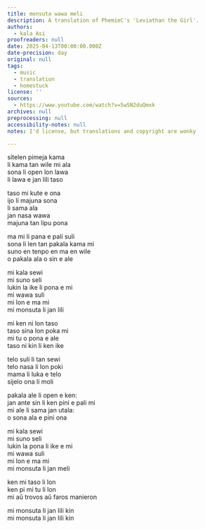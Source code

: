 ```yaml
---
title: monsuta wawa meli
description: A translation of PhemieC's 'Leviathan the Girl'.
authors:
  - kala Asi
proofreaders: null
date: 2025-04-13T00:00:00.000Z
date-precision: day
original: null
tags:
  - music
  - translation
  - homestuck
license: ''
sources:
  - https://www.youtube.com/watch?v=5wSN2duQmxk
archives: null
preprocessing: null
accessibility-notes: null
notes: I'd license, but translations and copyright are wonky

---
```

sitelen pimeja kama  
li kama tan wile mi ala  
sona li open lon lawa  
li lawa e jan lili taso  

taso mi kute e ona  
ijo li majuna sona  
li sama ala  
jan nasa wawa  
majuna tan lipu pona  

ma mi li pana e pali suli  
sona li len tan pakala kama mi  
suno en tenpo en ma en wile  
o pakala ala o sin e ale  

mi kala sewi  
mi suno seli  
lukin la ike li pona e mi  
mi wawa suli  
mi lon e ma mi  
mi monsuta li jan lili  

mi ken ni lon taso  
taso sina lon poka mi  
mi tu o pona e ale  
taso ni kin li ken ike  

telo suli li tan sewi  
telo nasa li lon poki  
mama li luka e telo  
sijelo ona li moli  

pakala ale li open e ken:  
jan ante sin li ken pini e pali mi  
mi ale li sama jan utala:  
o sona ala e pini ona  

mi kala sewi  
mi suno seli  
lukin la pona li ike e mi  
mi wawa suli  
mi lon e ma mi  
mi monsuta li jan meli  

ken mi taso li lon  
ken pi mi tu li lon  
mi aŭ trovos aŭ faros manieron  

mi monsuta li jan lili kin  
mi monsuta li jan lili kin
